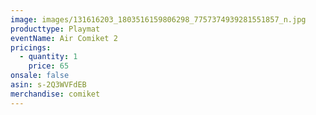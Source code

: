 ```yaml
---
image: images/131616203_1803516159806298_7757374939281551857_n.jpg
producttype: Playmat
eventName: Air Comiket 2
pricings:
  - quantity: 1
    price: 65
onsale: false
asin: s-2Q3WVFdEB
merchandise: comiket
---
```

